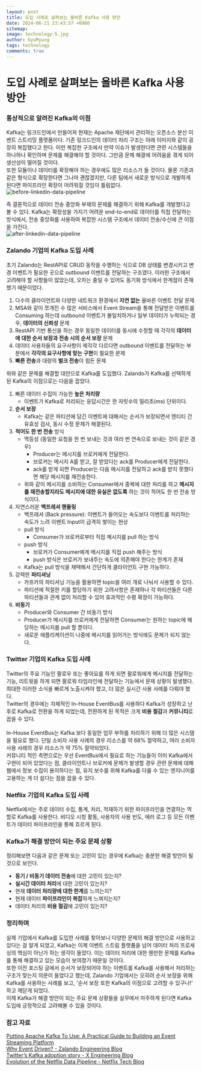 ```yaml
---
layout:	post
title: 도입 사례로 살펴보는 올바른 Kafka 사용 방안
date: 2024-06-21 23:43:57 +0900
sitemap: 
image: technology-5.jpg
author: GyuMyung
tags: technology
comments: true
---
```


# 도입 사례로 살펴보는 올바른 Kafka 사용 방안
### 통상적으로 알려진 Kafka의 이점
Kafka는 링크드인에서 만들어져 현재는 Apache 재단에서 관리하는 오픈소스 분산 이벤트 스트리밍 플랫폼이다. 기존 링크드인의 데이터 처리 구조는 아래 이미지와 같이 굉장히 복잡했다고 한다. 이런 복잡한 구조에서 만약 이슈가 발생한다면 관련 시스템들을 하나하나 확인하며 문제를 해결해야 할 것이다. 그만큼 문제 해결에 어려움을 겪게 되어 생산성이 떨어질 것이다. <br/>
또한 모듈이나 데이터를 확장해야 하는 경우에도 많은 리소스가 들 것이다. 물론 기존과 같은 형식으로 확장한다면 그나마 괜찮겠지만, 다른 팀에서 새로운 방식으로 개발하게 된다면 파이프라인 확장이 어려워질 것임이 틀림없다. <br/>
![before-linkedin-data-pipeline](https://cdn.confluent.io/wp-content/uploads/data-flow-ugly-1-1024x570.png)

즉 결론적으로 데이터 전송 중앙화 부재의 문제를 해결하기 위해 Kafka를 개발했다고 볼 수 있다. Kafka는 확장성을 가지기 어려운 end-to-end로 데이터를 직접 전달하는 방식에서, 전송 중앙화를 사용하여 복잡한 시스템 구조에서 데이터 전송/수신에 큰 이점을 가진다. <br/>
![after-linkedin-data-pipeline](https://cdn.confluent.io/wp-content/uploads/data-flow-1024x778.png)

### Zalando 기업의 Kafka 도입 사례
초기 Zalando는 RestAPI로 CRUD 동작을 수행하는 식으로 DB 상태를 변경시키고 변경 이벤트가 필요한 곳으로 outbound 이벤트를 전달하는 구조였다. 이러한 구조에서 고려해야 할 사항들이 많았는데, 오차는 줄일 수 있어도 동기화 방식에서 한계점이 존재했기 때문이었다.
1. 다수의 클라이언트와 다양한 네트워크 환경에서 **지연 없는** 올바른 이벤트 전달 문제
2. MSA와 같이 쪼개진 수 많은 서비스에서 Event Stream을 통해 전달받은 이벤트를 Consuming 하는데 outbound 이벤트가 불일치하거나 일부 데이터가 누락되는 경우, **데이터의 신뢰성** 문제
3. RestAPI 기반 통신을 하는 경우 동일한 데이터를 동시에 수정할 때 각각의 **데이터에 대한 순서 보장과 전송 시의 순서 보장** 문제
4. 데이터 사용자들의 요구사항이 제각각 다르다면 outbound 이벤트를 전달하는 부분에서 **각각의 요구사항에 맞는 구현**이 필요한 문제
5. **빠른 전송**과 대량의 **벌크 전송**이 힘든 문제

위와 같은 문제를 해결할 대안으로 Kafka를 도입했다. Zalando가 Kafka를 선택하게 된 Kafka의 이점으로는 다음을 꼽았다. <br/>
1. 빠른 데이터 수집이 가능한 **높은 처리량**
   * 이벤트가 Kafka로 처리되는 응답시간은 한 자릿수의 밀리초(ms) 단위이다.
2. **순서 보장**
   * Kafka는 같은 파티션에 담긴 이벤트에 대해서는 순서가 보장되면서 엔티티 간 유효성 검사, 동시 수정 문제가 해결된다.
3. **적어도 한 번 전송** 방식
   * 멱등성 (동일한 요청을 한 번 보내는 것과 여러 번 연속으로 보내는 것이 같은 경우)
     * Producer는 메시지를 브로커에게 전달한다.
     * 브로커는 메시지 A를 받고, 잘 받았다는 ack를 Producer에게 전달한다.
     * ack를 받게 되면 Producer는 다음 메시지를 전달하고 ack를 받지 못했다면 해당 메시지를 재전송한다.
   * 위와 같이 메시지를 소비하는 Consumer에서 중복에 대한 처리를 하고 **메시지를 재전송할지라도 메시지에 대한 유실은 없도록** 하는 것이 적어도 한 번 전송 방식이다.
4. 자연스러운 **백프레셔 핸들링**
   * 백프레셔 (Back pressure): 이벤트가 들어오는 속도보다 이벤트를 처리하는 속도가 느려 이벤트 Input이 급격히 쌓이는 현상
   * pull 방식
     * Consumer가 브로커로부터 직접 메시지를 pull 하는 방식
   * push 방식
     * 브로커가 Consumer에게 메시지를 직접 push 해주는 방식
     * push 방식은 브로커가 보내주는 속도에 의존해야 한다는 한계가 존재
   * Kafka는 pull 방식을 채택해서 간단하게 클라이언트 구현 가능하다.
5. 강력한 **파티셔닝**
   * 카프카의 파티셔닝 기능을 활용하면 topic을 여러 개로 나눠서 사용할 수 있다.
   * 파티션에 적절한 키를 할당하기 위한 고려사항은 존재하나 각 파티션들은 다른 파티션들과 관계 없이 처리할 수 있어 효과적인 수평 확장이 가능하다.
6. **비동기**
   * Producer와 Consumer 간 비동기 방식
   * Producer가 메시지를 브로커에게 전달하면 Consumer는 원하는 topic에 해당하는 메시지를 pull 할 뿐이다.
   * 새로운 애플리케이션이 나중에 메시지를 읽어가는 방식에도 문제가 되지 않는다.

### Twitter 기업의 Kafka 도입 사례
Twitter의 주요 기능인 팔로우 또는 좋아요를 하게 되면 팔로워에게 메시지를 전달하는 기능, 리트윗을 하게 되면 팔로워 타임라인에 전달하는 기능에서 문제 상황이 발생했다. 최대한 이러한 소식을 빠르게 노출시켜야 했고, 더 많은 실시간 사용 사례를 다뤄야 했다. <br/>
Twitter의 경우에는 자체적인 In-House EventBus를 사용하다 Kafka가 성장하고 난 후로 Kafka로 전환을 하게 되었는데, 전환하게 된 목적은 크게 **비용 절감**과 **커뮤니티**로 꼽을 수 있다. <br/><br/>
In-House EventBus는 Kafka 보다 동일한 업무 부하를 처리하기 위해 더 많은 시스템을 필요로 했다. 단일 소비자 사용 사례의 경우 리소스를 약 68% 절약하고, 여러 소비자 사용 사례의 경우 리소스가 약 75% 절약되었다. <br/>
커뮤니티 적인 측면으로는 우선 EventBus에서 필요로 하는 기능들이 이미 Kafka에서 구현이 되어 있었다는 점, 클라이언트나 브로커에 문제가 발생할 경우 관련 문제에 대해 웹에서 정보 수집이 용이하다는 점, 유지 보수를 위해 Kafka를 다룰 수 있는 엔지니어를 고용하는 게 더 쉽다는 점을 꼽을 수 있다. <br/>

### Netflix 기업의 Kafka 도입 사례
Netflix에서는 주로 데이터 수집, 통계, 처리, 적재하기 위한 파이프라인을 연결하는 역할로 Kafka를 사용한다. 비디오 시청 활동, 사용자의 사용 빈도, 에러 로그 등 모든 이벤트가 데이터 파이프라인을 통해 흐르게 된다. <br/>

### Kafka가 해결 방안이 되는 주요 문제 상황
정리해보면 다음과 같은 문제 또는 고민이 있는 경우에 Kafka는 충분한 해결 방안이 될 것으로 보인다.
* **동기 / 비동기 데이터 전송**에 대한 고민이 있는지?
* **실시간 데이터 처리**에 대한 고민이 있는지?
* 현재 **데이터 처리량에 대한 한계**를 느끼는지?
* 현재 데이터 **파이프라인이 복잡**하게 느껴지는지?
* 데이터 처리의 **비용 절감**에 고민이 있는지?

### 정리하며
실제 기업에서 Kafka를 도입한 사례를 찾아보니 다양한 문제의 해결 방안으로 사용하고 있다는 걸 알게 되었고, Kafka는 이제 이벤트 스트림 플랫폼을 넘어 데이터 처리 프로세싱의 핵심이 아닌가 하는 생각이 들었다. 이는 데이터 처리에 대한 웬만한 문제를 Kafka를 통해 해결하고 있는 모습이 보여졌기 때문일 것이다. <br/>
또한 이전 포스팅 글에서 순서가 보장되어야 하는 이벤트를 Kafka를 사용해서 처리하는 구조가 맞는지 의문이 들었다고 했는데, Zalando 기업에서는 오히려 순서 보장을 위해 Kafka를 사용하는 사례를 보고, '순서 보장 또한 Kafka의 이점으로 고려할 수 있구나!' 하고 깨닫게 되었다. <br/>
이제 Kafka가 해결 방안이 되는 주요 문제 상황들을 실무에서 마주하게 된다면 Kafka 도입에 긍정적으로 고려해볼 수 있을 것이다. <br/>

### 참고 자료
[Putting Apache Kafka To Use: A Practical Guide to Building an Event Streaming Platform](https://www.confluent.io/blog/event-streaming-platform-1/) <br/>
[Why Event Driven? - Zalando Engineering Blog](https://engineering.zalando.com/posts/2017/11/why-event-driven.html) <br/>
[Twitter’s Kafka adoption story - X Engineering Blog](https://blog.x.com/engineering/en_us/topics/insights/2018/twitters-kafka-adoption-story) <br/>
[Evolution of the Netflix Data Pipeline - Netflix Tech Blog](https://netflixtechblog.com/evolution-of-the-netflix-data-pipeline-da246ca36905) <br/>
